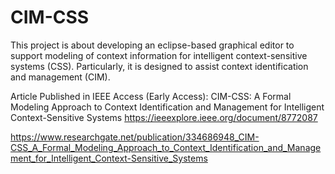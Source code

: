# CIM-CSS
This project is about developing an eclipse-based graphical editor to support modeling of context information for intelligent context-sensitive systems (CSS). Particularly, it is designed to assist context identification and management (CIM).

Article Published in IEEE Access (Early Access):
CIM-CSS: A Formal Modeling Approach to Context Identification and Management for Intelligent Context-Sensitive Systems 
https://ieeexplore.ieee.org/document/8772087

https://www.researchgate.net/publication/334686948_CIM-CSS_A_Formal_Modeling_Approach_to_Context_Identification_and_Management_for_Intelligent_Context-Sensitive_Systems
